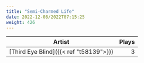 ```yaml
---
title: "Semi-Charmed Life"
date: 2022-12-08/2022T07:15:25
weight: 426
---
```




 Artist | Plays 
----- | -----:
[Third Eye Blind]({{< ref "t58139">}}) | 3
